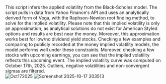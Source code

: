 This script infers the applied volatility from the Black-Scholes model. The script pulls in data from Yahoo Finance's API and uses an analytically derived form of Vega, with the Raphson-Newton root finding method, to solve for the implied volatility.
Please note that this implied volatility is only an approximation, as analytical solutions do not exist for American Styled options and results are best near the money. Moreover, this approximation works best for low/no dividend
yield stocks. Checking a few examples and comparing to publicly recorded at the money implied volatility models, the model performs well under these constraints. Moreover, checking a few stocks with upcoming earnings, 
you can see that the implied volatility reflects this upcoming event. The implied volatility curve was computed on October 17th, 2025.  Outliers, negative volatilities and non-convergent sigmas are filtered.  
![Oct172025](https://github.com/user-attachments/assets/db24167d-f92b-48a4-86c9-9bed41161821)
![Screenshot 2025-10-17 203513](https://github.com/user-attachments/assets/89f31916-5c85-4470-a038-a7c5ebd5b0c9)
